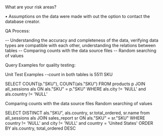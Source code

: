 What are your risk areas? 

•	Assumptions on the data were made with out the option to contact the database creator.






QA Process:

-- Understanding the accuracy and completeness of the data, verifying data types are compatible with each other,  understanding the relations between tables
-- Comparing counts with the data source files
-- Random  searching of values


Query Examples for quality testing:

Unit Test Examples
--count in both tables  is 5511 SKU

SELECT COUNT(p."SKU"), COUNT(als."SKU") FROM products p
JOIN all_sessions als
ON als."SKU" = p."SKU"
WHERE als.city != 'NULL' and als.country != 'NULL’


 Comparing counts with the data source files
Random  searching of values

SELECT DISTINCT als."SKU", als.country, sr.total_ordered, sr.name from all_sessions als
JOIN sales_report sr
ON als."SKU" = sr."SKU"
WHERE country != 'NULL' and city != 'NULL' and country = 'United States'
ORDER BY als.country, total_ordered DESC






